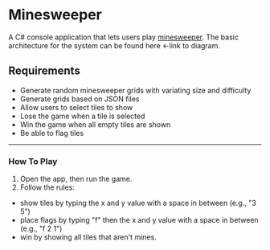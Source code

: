 # Minesweeper

A C# console application that lets users play [minesweeper](https://en.wikipedia.org/wiki/Minesweeper_(video_game)). 
The basic architecture for the system can be found here <-link to diagram. 

## Requirements

- Generate random minesweeper grids with variating size and difficulty
- Generate grids based on JSON files
- Allow users to select tiles to show
- Lose the game when a tile is selected
- Win the game when all empty tiles are shown
- Be able to flag tiles

------
### How To Play

1. Open the app, then run the game.
2. Follow the rules:
 - show tiles by typing the x and y value with a space in between (e.g., "3 5")
 - place flags by typing "f" then the x and y value with a space in between (e.g., "f 2 1")
 - win by showing all tiles that aren't mines.
